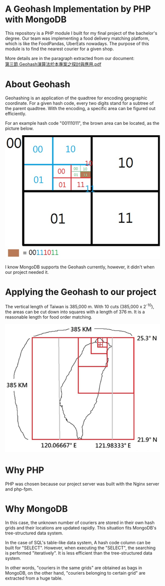 # A Geohash Implementation by PHP with MongoDB

This repository is a PHP module I built for my final project of the bachelor's degree. Our team was implementing a food delivery matching platform, which is like the FoodPandas, UberEats nowadays. The purpose of this module is to find the nearest courier for a given shop.

More details are in the paragraph extracted from our document:  
[第三節 Geohash演算法於本專案之探討與應用.pdf](https://github.com/acker1019/InterviewDemo/blob/master/Geohash-php-mongodb/readme-resource/%E7%AC%AC%E4%B8%89%E7%AF%80%20Geohash%E6%BC%94%E7%AE%97%E6%B3%95%E6%96%BC%E6%9C%AC%E5%B0%88%E6%A1%88%E4%B9%8B%E6%8E%A2%E8%A8%8E%E8%88%87%E6%87%89%E7%94%A8.pdf)

# About Geohash
Geohashing is an application of the quadtree for encoding geographic coordinate. For a given hash code, every two digits stand for a subtree of the parent quadtree.
With the encoding, a specific area can be figured out efficiently.

For an example hash code "00111011",
the brown area can be located, as the picture below.

![Geohash Example](readme-resource/geo-grid.png "Geohash Example")

I know MongoDB supports the Geohash currently, however, it didn't when our project needed it.


# Applying the Geohash to our project

The vertical length of Taiwan is 385,000 m. With 10 cuts (385,000 x 2<sup>-10</sup>), the areas can be cut down into squares with a length of 376 m. It is a reasonable length for food order matching.

![Applying Geohash to project](readme-resource/tw-grid.png "Applying Geohash to project")


# Why PHP
PHP was chosen because our project server was built with the Nginx server and php-fpm.


# Why MongoDB
In this case, the unknown number of couriers are stored in their own hash grids and their locations are updated rapidly. This situation fits MongoDB's tree-structured data system.

In the case of SQL's table-like data system, A hash code column can be built for "SELECT". However, when executing the "SELECT", the searching is performed "iteratively". It is less efficient than the tree-structured data system.

In other words, "couriers in the same grids" are obtained as bags in MongoDB, on the other hand, "couriers belonging to certain grid" are extracted from a huge table.
